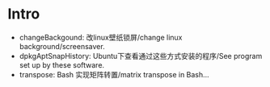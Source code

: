 # Intro

- changeBackgound: 改linux壁纸锁屏/change linux background/screensaver.
- dpkgAptSnapHistory: Ubuntu下查看通过这些方式安装的程序/See program set up by these software.
- transpose: Bash 实现矩阵转置/matrix transpose in Bash...
